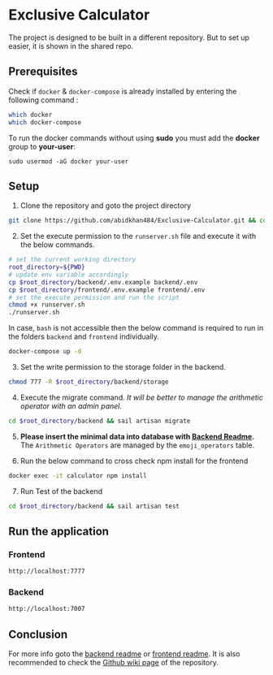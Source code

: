 # Exclusive Calculator
The project is designed to be built in a different repository. But to set up easier, it is shown in the shared repo.
## Prerequisites

Check if `docker` & `docker-compose` is already installed by entering the following command : 

```sh
which docker
which docker-compose
```

To run the docker commands without using **sudo** you must add the **docker** group to **your-user**:

```
sudo usermod -aG docker your-user
```

## Setup
1. Clone the repository and goto the project directory
```sh
git clone https://github.com/abidkhan484/Exclusive-Calculator.git && cd Exclusive-Calculator
```

2. Set the execute permission to the `runserver.sh` file and execute it with the below commands.

```sh
# set the current working directory
root_directory=${PWD}
# update env variable accordingly
cp $root_directory/backend/.env.example backend/.env
cp $root_directory/frontend/.env.example frontend/.env
# set the execute permission and run the script
chmod +x runserver.sh
./runserver.sh
```

In case, `bash` is not accessible then the below command is required to run in the folders `backend` and `frontend` individually.

```sh
docker-compose up -d
```

3. Set the write permission to the storage folder in the backend. 
```sh
chmod 777 -R $root_directory/backend/storage
```

4. Execute the migrate command.
_It will be better to manage the arithmetic operator with an admin panel._
```sh
cd $root_directory/backend && sail artisan migrate
```

5. **Please insert the minimal data into database with [Backend Readme](backend/README.md#insert-data-inside-database).** The `Arithmetic Operators` are managed by the `emoji_operators` table.

6. Run the below command to cross check npm install for the frontend
```sh
docker exec -it calculator npm install
```

7. Run Test of the backend
```sh
cd $root_directory/backend && sail artisan test
```


## Run the application

### Frontend
```sh
http://localhost:7777
```

### Backend
```sh
http://localhost:7007
```

## Conclusion
For more info goto the [backend readme](backend/README.md) or [frontend readme](frontend/README.md).
It is also recommended to check the [Github wiki page](https://github.com/abidkhan484/Exclusive-Calculator/wiki) of the repository.
